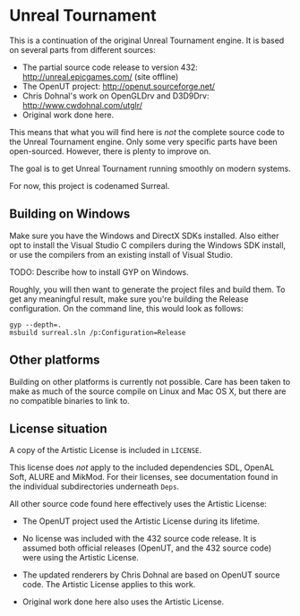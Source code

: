 Unreal Tournament
=================

This is a continuation of the original Unreal Tournament engine. It is based
on several parts from different sources:

 * The partial source code release to version 432:
   http://unreal.epicgames.com/ (site offline)
 * The OpenUT project:
   http://openut.sourceforge.net/
 * Chris Dohnal's work on OpenGLDrv and D3D9Drv:
   http://www.cwdohnal.com/utglr/
 * Original work done here.

This means that what you will find here is *not* the complete source code to
the Unreal Tournament engine. Only some very specific parts have been
open-sourced. However, there is plenty to improve on.

The goal is to get Unreal Tournament running smoothly on modern systems.

For now, this project is codenamed Surreal.


Building on Windows
-------------------

Make sure you have the Windows and DirectX SDKs installed. Also either opt to
install the Visual Studio C compilers during the Windows SDK install, or use
the compilers from an existing install of Visual Studio.

TODO: Describe how to install GYP on Windows.

Roughly, you will then want to generate the project files and build them.
To get any meaningful result, make sure you're building the Release
configuration. On the command line, this would look as follows:

    gyp --depth=.
    msbuild surreal.sln /p:Configuration=Release


Other platforms
---------------

Building on other platforms is currently not possible. Care has been taken to
make as much of the source compile on Linux and Mac OS X, but there are no
compatible binaries to link to.


License situation
-----------------

A copy of the Artistic License is included in `LICENSE`.

This license does *not* apply to the included dependencies SDL, OpenAL Soft,
ALURE and MikMod. For their licenses, see documentation found in the
individual subdirectories underneath `Deps`.

All other source code found here effectively uses the Artistic License:

 * The OpenUT project used the Artistic License during its lifetime.

 * No license was included with the 432 source code release. It is assumed
   both official releases (OpenUT, and the 432 source code) were using the
   Artistic License.

 * The updated renderers by Chris Dohnal are based on OpenUT source code.
   The Artistic License applies to this work.

 * Original work done here also uses the Artistic License.
